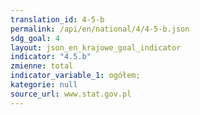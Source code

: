 ```yaml
---
translation_id: 4-5-b
permalink: /api/en/national/4/4-5-b.json
sdg_goal: 4
layout: json_en_krajowe_goal_indicator
indicator: "4.5.b"
zmienne: total
indicator_variable_1: ogółem;
kategorie: null
source_url: www.stat.gov.pl
---
```

